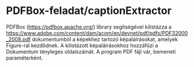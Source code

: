 # PDFBox-feladat/captionExtractor 

PDFBox (https://pdfbox.apache.org/) library segítségével kilistázza a https://www.adobe.com/content/dam/acom/en/devnet/pdf/pdfs/PDF32000_2008.pdf dokumentumból a képekhez tartozó képaláírásokat, amelyek Figure-ral kezdődnek. A kilistázott képaláírásokhoz hozzáfűzi a Dokumentum tényleges oldalszámát. A program PDF fájl vár, bemeneti paraméterként.
